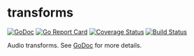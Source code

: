 # transforms

[![GoDoc](https://godoc.org/github.com/go-audio/transforms?status.svg)](https://godoc.org/github.com/go-audio/transforms)
[![Go Report Card](https://goreportcard.com/badge/github.com/go-audio/transforms)](https://goreportcard.com/report/github.com/go-audio/transforms)
[![Coverage Status](https://codecov.io/gh/go-audio/transforms/graph/badge.svg)](https://codecov.io/gh/go-audio/transforms)
[![Build Status](https://travis-ci.org/go-audio/transforms.svg)](https://travis-ci.org/go-audio/transforms)

Audio transforms. See [GoDoc](https://godoc.org/github.com/go-audio/transforms) for more details.
